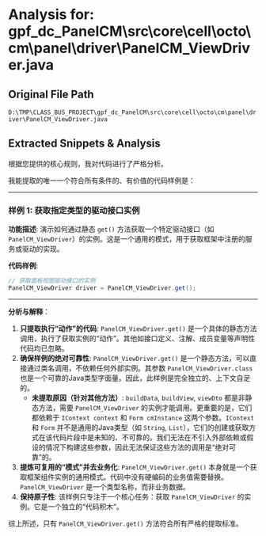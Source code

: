 # Analysis for: gpf_dc_PanelCM\src\core\cell\octo\cm\panel\driver\PanelCM_ViewDriver.java

## Original File Path
`D:\TMP\CLASS_BUS_PROJECT\gpf_dc_PanelCM\src\core\cell\octo\cm\panel\driver\PanelCM_ViewDriver.java`

## Extracted Snippets & Analysis
根据您提供的核心规则，我对代码进行了严格分析。

我能提取的唯一一个符合所有条件的、有价值的代码样例是：

---

### 样例 1: 获取指定类型的驱动接口实例

**功能描述**: 演示如何通过静态 `get()` 方法获取一个特定驱动接口（如 `PanelCM_ViewDriver`）的实例。这是一个通用的模式，用于获取框架中注册的服务或驱动的实现。

**代码样例**:

```java
// 获取面板视图驱动接口的实例
PanelCM_ViewDriver driver = PanelCM_ViewDriver.get();
```

---

**分析与解释**：

1.  **只提取执行“动作”的代码**: `PanelCM_ViewDriver.get()` 是一个具体的静态方法调用，执行了获取实例的“动作”。其他如接口定义、注解、成员变量等声明性代码均已忽略。
2.  **确保样例的绝对可靠性**: `PanelCM_ViewDriver.get()` 是一个静态方法，可以直接通过类名调用，不依赖任何外部实例。其参数 `PanelCM_ViewDriver.class` 也是一个可靠的Java类型字面量。因此，此样例是完全独立的、上下文自足的。
    *   **未提取原因（针对其他方法）**: `buildData`, `buildView`, `viewDto` 都是非静态方法，需要 `PanelCM_ViewDriver` 的实例才能调用。更重要的是，它们都依赖于 `IContext context` 和 `Form cmInstance` 这两个参数。`IContext` 和 `Form` 并不是通用的Java类型（如 `String`, `List`），它们的创建或获取方式在该代码片段中是未知的、不可靠的。我们无法在不引入外部依赖或假设的情况下构建这些参数，因此无法保证这些方法的调用是“绝对可靠”的。
3.  **提炼可复用的“模式”并去业务化**: `PanelCM_ViewDriver.get()` 本身就是一个获取框架组件实例的通用模式。代码中没有硬编码的业务值需要替换。`PanelCM_ViewDriver` 是一个类型名称，而非业务数据。
4.  **保持原子性**: 该样例只专注于一个核心任务：获取 `PanelCM_ViewDriver` 的实例。它是一个独立的“代码积木”。

综上所述，只有 `PanelCM_ViewDriver.get()` 方法符合所有严格的提取标准。